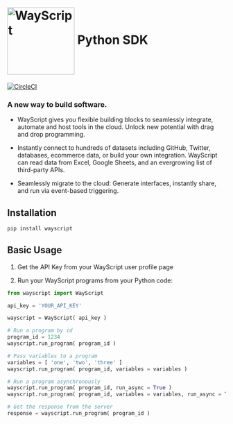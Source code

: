 # [<img src="https://user-images.githubusercontent.com/31461850/53454621-a1b39500-39dc-11e9-9b3c-276451d42437.png" width="155px" alt="WayScript" align="center">](https://wayscript.com) Python SDK

[![CircleCI](https://circleci.com/gh/wayscript/wayscript-python/tree/master.svg?style=shield)](https://circleci.com/gh/wayscript/wayscript-python/tree/master)

### A new way to build software.

* WayScript gives you flexible building blocks to seamlessly integrate, automate and host tools in the cloud. Unlock new potential with drag and drop programming.

* Instantly connect to hundreds of datasets including GitHub, Twitter, databases, ecommerce data, or build your own integration. WayScript can read data from Excel, Google Sheets, and an evergrowing list of third-party APIs.

* Seamlessly migrate to the cloud: Generate interfaces, instantly share, and run via event-based triggering. 

## Installation

```sh
pip install wayscript
```

## Basic Usage

1. Get the API Key from your WayScript user profile page

2. Run your WayScript programs from your Python code:

```python
from wayscript import WayScript

api_key = 'YOUR_API_KEY'

wayscript = WayScript( api_key )

# Run a program by id
program_id = 1234
wayscript.run_program( program_id )

# Pass variables to a program
variables = [ 'one', 'two', 'three' ]
wayscript.run_program( program_id, variables = variables )

# Run a program asynchronously
wayscript.run_program( program_id, run_async = True )
wayscript.run_program( program_id, variables = variables, run_async = True )

# Get the response from the server
response = wayscript.run_program( program_id )
```
